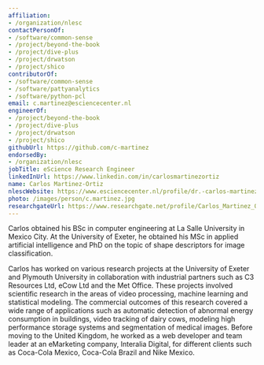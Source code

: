 ```yaml
---
affiliation:
- /organization/nlesc
contactPersonOf:
- /software/common-sense
- /project/beyond-the-book
- /project/dive-plus
- /project/drwatson
- /project/shico
contributorOf:
- /software/common-sense
- /software/pattyanalytics
- /software/python-pcl
email: c.martinez@esciencecenter.nl
engineerOf:
- /project/beyond-the-book
- /project/dive-plus
- /project/drwatson
- /project/shico
githubUrl: https://github.com/c-martinez
endorsedBy:
- /organization/nlesc
jobTitle: eScience Research Engineer
linkedInUrl: https://www.linkedin.com/in/carlosmartinezortiz
name: Carlos Martinez-Ortiz
nlescWebsite: https://www.esciencecenter.nl/profile/dr.-carlos-martinez-ortiz
photo: /images/person/c.martinez.jpg
researchgateUrl: https://www.researchgate.net/profile/Carlos_Martinez_Ortiz
---
```

Carlos obtained his BSc in computer engineering at La Salle University in Mexico City. At the University of Exeter, he obtained his MSc in applied artificial intelligence and PhD on the topic of shape descriptors for image classification.

Carlos has worked on various research projects at the University of Exeter and Plymouth University in collaboration with industrial partners such as C3 Resources Ltd, eCow Ltd and the Met Office. These projects involved scientific research in the areas of video processing, machine learning and statistical modeling. The commercial outcomes of this research covered a wide range of applications such as automatic detection of abnormal energy consumption in buildings, video tracking of dairy cows, modeling high performance storage systems and segmentation of medical images. Before moving to the United Kingdom, he worked as a web developer and team leader at an eMarketing company, Interalia Digital, for different clients such as Coca-Cola Mexico, Coca-Cola Brazil and Nike Mexico.
